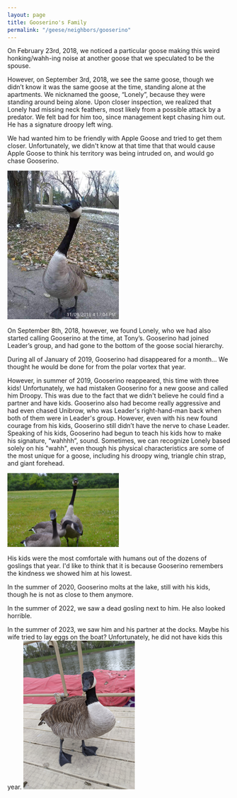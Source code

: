 ```yaml
---
layout: page
title: Gooserino's Family
permalink: "/geese/neighbors/gooserino"
--- 
```

On February 23rd, 2018, we noticed a particular goose making this weird honking/wahh-ing noise at another goose that we speculated to be the spouse.

However, on September 3rd, 2018, we see the same goose, though we didn’t know it was the same goose at the time, standing alone at the apartments. We nicknamed the goose, “Lonely”, because they were standing around being alone. Upon closer inspection, we realized that Lonely had missing neck feathers, most likely from a possible attack by a predator. We felt bad for him too, since management kept chasing him out. He has a signature droopy left wing.

We had wanted him to be friendly with Apple Goose and tried to get them closer. Unfortunately, we didn't know at that time that that would cause Apple Goose to think his territory was being intruded on, and would go chase Gooserino.

<img src="/images/geese/gooserino/droopy.jpg" alt="droopy" style="height: 50%; width: 50%;"/>

On September 8th, 2018, however, we found Lonely, who we had also started calling Gooserino at the time, at Tony’s. Gooserino had joined Leader’s group, and had gone to the bottom of the goose social hierarchy.

During all of January of 2019, Gooserino had disappeared for a month… We thought he would be done for from the polar vortex that year.

However, in summer of 2019, Gooserino reappeared, this time with three kids! Unfortunately, we had mistaken Gooserino for a new goose and called him Droopy. This was due to the fact that we didn't believe he could find a partner and have kids. Gooserino also had become really aggressive and had even chased Unibrow, who was Leader's right-hand-man back when both of them were in Leader's group. However, even with his new found courage from his kids, Gooserino still didn’t have the nerve to chase Leader. Speaking of his kids, Gooserino had begun to teach his kids how to make his signature, “wahhhh”, sound. Sometimes, we can recognize Lonely based solely on his "wahh", even though his physical characteristics are some of the most unique for a goose, including his droopy wing, triangle chin strap, and giant forehead.

<img src="/images/geese/gooserino/kids.jpg" alt="kids" style="height: 50%; width: 50%;"/>

His kids were the most comfortale with humans out of the dozens of goslings that year. I'd like to think that it is because Gooserino remembers the kindness we showed him at his lowest.

In the summer of 2020, Gooserino molts at the lake, still with his kids, though he is not as close to them anymore.

In the summer of 2022, we saw a dead gosling next to him. He also looked horrible.

In the summer of 2023, we saw him and his partner at the docks. Maybe his wife tried to lay eggs on the boat? Unfortunately, he did not have kids this year.
<img src="/images/geese/gooserino/docs.jpg" alt="docs" style="height: 50%; width: 50%;"/>